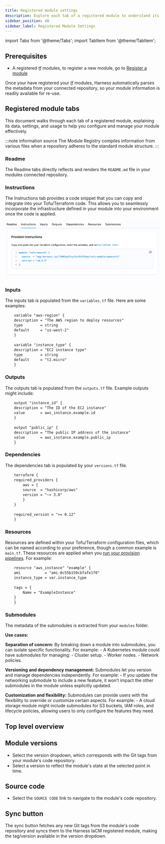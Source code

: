 ```yaml
---
title: Registered module settings
description: Explore each tab of a registered module to understand its data, settings, and usage in detail.
sidebar_position: 40
sidebar_label: Registered Module Settings
---
```


import Tabs from '@theme/Tabs';
import TabItem from '@theme/TabItem';

## Prerequisites
- A registered *tf* modules, to register a new module, go to [Register a module](https://developer.harness.io/docs/infra-as-code-management/iacm-features/module-registry#register-a-module)

Once your have registered your *tf* modules, Harness automatically parses the metadata from your connected repository, so your module information is readily available for re-use. 

## Registered module tabs
This document walks through each tab of a registered module, explaining its data, settings, and usage to help you configure and manage your module effectively.

:::note information source
The Module Registry compiles information from various files when a repository adheres to the standard module structure. 
:::

### Readme
The Readme tabs directly reflects and renders the `README.md` file in your modules connected repository.

### Instructions
The Instructions tab provides a code snippet that you can copy and integrate into your Tofu/Terraform code. This allows you to seamlessly incorporate the infrastructure defined in your module into your environment once the code is applied.

![Registered module instructions](./static/registered-module-instructions.png)

### Inputs
The inputs tab is populated from the `variables.tf` file. Here are some examples:

```hcl
    variable "aws-region" {
    description = "The AWS region to deploy resources"
    type        = string
    default     = "us-west-2"
    }

    variable "instance_type" {
    description = "EC2 instance type"
    type        = string
    default     = "t2.micro"
    }
```

### Outputs
The outputs tab is populated from the `outputs.tf` file. Example outputs might include:

```hcl
    output "instance_id" {
    description = "The ID of the EC2 instance"
    value       = aws_instance.example.id
    }

    output "public_ip" {
    description = "The public IP address of the instance"
    value       = aws_instance.example.public_ip
    }
```

### Dependencies
The dependencies tab is populated by your `versions.tf` file.

```hcl
    terraform {
    required_providers {
        aws = {
        source  = "hashicorp/aws"
        version = "~> 3.0"
        }
    }

    required_version = ">= 0.12"
    }
```

### Resources
Resources are defined within your Tofu/Terraform configuration files, which can be named according to your preference, though a common example is `main.tf`. These resources are applied when you [run your provision pipelines](https://developer.harness.io/docs/infra-as-code-management/use-iacm/provision-workspace). For example:

```hcl
    resource "aws_instance" "example" {
    ami           = "ami-0c55b159cbfafe1f0"
    instance_type = var.instance_type

    tags = {
        Name = "ExampleInstance"
    }
    }
```

### Submodules
The metadata of the submodules is extracted from your `modules` folder.

**Use cases:**

**Separation of concern:**
By breaking down a module into submodules, you can isolate specific functionality. For example:
    - A Kubernetes module could have submodules for managing:
    - Cluster setup.
    - Worker nodes.
    - Network policies.

**Versioning and dependency management:**
Submodules let you version and manage dependencies independently. For example:
    - If you update the networking submodule to include a new feature, it won’t impact the other submodules in the module unless explicitly updated.

**Customization and flexibility:**
Submodules can provide users with the flexibility to override or customize certain aspects. For example:
    - A cloud storage module might include submodules for S3 buckets, IAM roles, and lifecycle policies, allowing users to only configure the features they need.

## Top level overview
<Tabs>
<TabItem value="Interactive guide">
<DocVideo src="https://app.tango.us/app/embed/338cf3be-ddf5-4272-9178-fe3f84d815d4" title="Harness IaCM registered module overview" />
</TabItem>
<TabItem value="Step-by-step">

## Module versions
- Select the version dropdown, which corresponds with the Git tags from your module's code repository.
- Select a version to reflect the module's state at the selected point in time.

## Source code
- Select the `SOURCE CODE` link to navigate to the module's code repository.

## Sync button
The sync button fetches any new Git tags from the module's code repository and syncs them to the Harness IaCM registered module, making the tag/version available in the version dropdown.
</TabItem>
</Tabs>